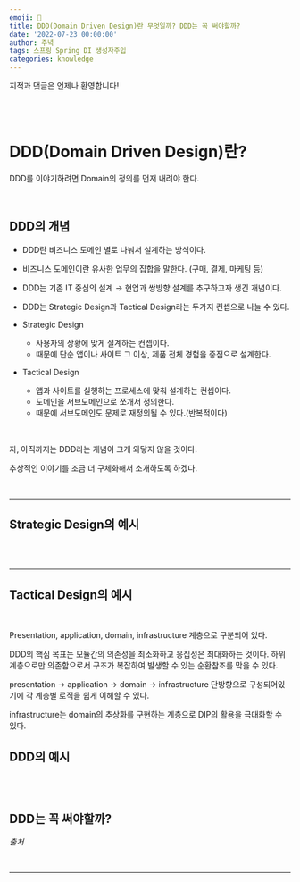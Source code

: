 ```yaml
---
emoji: 🔮
title: DDD(Domain Driven Design)란 무엇일까? DDD는 꼭 써야할까?
date: '2022-07-23 00:00:00'
author: 주녁
tags: 스프링 Spring DI 생성자주입
categories: knowledge
---
```


지적과 댓글은 언제나 환영합니다!

<br/><br/>

# DDD(Domain Driven Design)란?

DDD를 이야기하려면 Domain의 정의를 먼저 내려야 한다.

<br/>

## **DDD의 개념**

- DDD란 비즈니스 도메인 별로 나눠서 설계하는 방식이다.

- 비즈니스 도메인이란 유사한 업무의 집합을 말한다. (구매, 결제, 마케팅 등)

- DDD는 기존 IT 중심의 설계 → 현업과 쌍방향 설계를 추구하고자 생긴 개념이다.

- DDD는 Strategic Design과 Tactical Design라는 두가지 컨셉으로 나눌 수 있다.

- Strategic Design
    - 사용자의 상황에 맞게 설계하는 컨셉이다. 
    - 때문에 단순 앱이나 사이트 그 이상, 제품 전체 경험을 중점으로 설계한다.

- Tactical Design
    - 앱과 사이트를 실행하는 프로세스에 맞춰 설계하는 컨셉이다. 
    - 도메인을 서브도메인으로 쪼개서 정의한다.
    - 때문에 서브도메인도 문제로 재정의될 수 있다.(반복적이다)

<br>

자, 아직까지는 DDD라는 개념이 크게 와닿지 않을 것이다.

추상적인 이야기를 조금 더 구체화해서 소개하도록 하겠다.

<br>

---
## **Strategic Design의 예시**

<br>


<br>

---
## **Tactical Design의 예시**

<br>

Presentation, application, domain, infrastructure 계층으로 구분되어 있다.

DDD의 핵심 목표는 모듈간의 의존성을 최소화하고 응집성은 최대화하는 것이다.
하위 계층으로만 의존함으로서 구조가 복잡하여 발생할 수 있는 순환참조를 막을 수 있다.

presentation → application → domain → infrastructure
단방향으로 구성되어있기에 각 계층별 로직을 쉽게 이해할 수 있다.

infrastructure는 domain의 추상화를 구현하는 계층으로 DIP의 활용을 극대화할 수 있다.

## **DDD의 예시**


<br/><br/>

## **DDD는 꼭 써야할까?**



_출처_



<br/>

---

```toc

```
